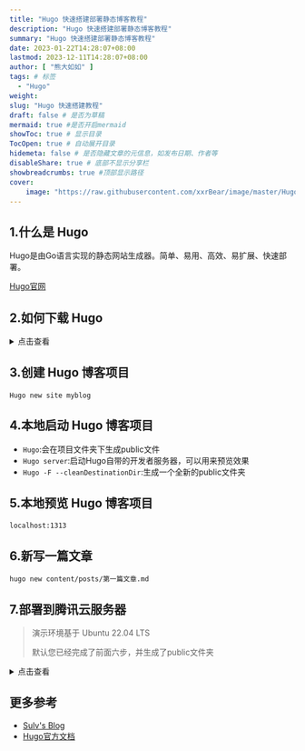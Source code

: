 ```yaml
---
title: "Hugo 快速搭建部署静态博客教程"
description: "Hugo 快速搭建部署静态博客教程"
summary: "Hugo 快速搭建部署静态博客教程"
date: 2023-01-22T14:28:07+08:00
lastmod: 2023-12-11T14:28:07+08:00
author: [ "熊大如如" ]
tags: # 标签
  - "Hugo"
weight:
slug: "Hugo 快速搭建教程"
draft: false # 是否为草稿
mermaid: true #是否开启mermaid
showToc: true # 显示目录
TocOpen: true # 自动展开目录
hidemeta: false # 是否隐藏文章的元信息，如发布日期、作者等
disableShare: true # 底部不显示分享栏
showbreadcrumbs: true #顶部显示路径
cover:
    image: "https://raw.githubusercontent.com/xxrBear/image/master/Hugo202401131124538.png"
---
```



## 1.什么是 Hugo
Hugo是由Go语言实现的静态网站生成器。简单、易用、高效、易扩展、快速部署。

[Hugo官网](https://gohugo.io/)


## 2.如何下载 Hugo

<details>

<summary>点击查看</summary>

- Windows
```
winget install Hugo.Hugo.Extended
```
- MacOS
```
brew install Hugo
```
- Ubuntu/Debian
```
sudo apt install Hugo
```

</details>


## 3.创建 Hugo 博客项目
```
Hugo new site myblog
```

## 4.本地启动 Hugo 博客项目
- `Hugo`:会在项目文件夹下生成public文件
- `Hugo server`:启动Hugo自带的开发者服务器，可以用来预览效果
- `Hugo -F --cleanDestinationDir`:生成一个全新的public文件夹

## 5.本地预览 Hugo 博客项目
```angular2html
localhost:1313
```

## 6.新写一篇文章
```angular2html
hugo new content/posts/第一篇文章.md
```

## 7.部署到腾讯云服务器
> 演示环境基于 Ubuntu 22.04 LTS
> 
>默认您已经完成了前面六步，并生成了public文件夹

<details>

<summary>点击查看</summary>

### 1.安装 nginx 服务器
```angular2html
sudo apt install nginx
```
### 2.进入 nginx 配置文件所在的文件夹下
```editorconfig
cd /etc/nginx/
```
### 3.修改 nginx.conf 配置文件如下
```editorconfig
# 要配置的第一个地方，这里的用户要改成root，不然可能会没有权限
user root;

worker_processes auto;
error_log /var/log/nginx/error.log;
pid /run/nginx.pid;

include /usr/share/nginx/modules/*.conf;

events {
    worker_connections 1024;
}

http {
    log_format  main  '$remote_addr - $remote_user [$time_local] "$request" '
                      '$status $body_bytes_sent "$http_referer" '
                      '"$http_user_agent" "$http_x_forwarded_for"';

    access_log  /var/log/nginx/access.log  main;

    sendfile            on;
    tcp_nopush          on;
    tcp_nodelay         on;
    keepalive_timeout   65;
    types_hash_max_size 2048;

    include             /etc/nginx/mime.types;
    default_type        application/octet-stream;

    include /etc/nginx/conf.d/*.conf;
    
    # 配置http
    server {
        # 要配置的第二个地方，80访问端口
        listen       80 default_server; 
        listen       [::]:80 default_server;
        
        # 要配置的第三个地方，域名
        server_name www.xxrbear.cn;
        rewrite ^(.*) https://$server_name$1 permanent; #自动从http跳转到https
        # IP 访问跳转至域名，将域名替换成自己的
        if ($host !~ (xxrbear.cn)$){
                rewrite ^ https://xxrbear.cn$request_uri?;
                }
        # IP 访问跳转至域名，将 IP 和域名替换成自己的
        if ($host ~ 122.51.41.171){
                rewrite ^ https://xxrbear.cn$request_uri?;
                }


        # 要配置的第四个地方，这里指向public文件夹
        root /home/ubuntu/myblog/public;

        include /etc/nginx/default.d/*.conf;
        
        # 要配置的第五个地方
        location / {
            root /home/ubuntu/myblog/public;
            index  index.html index.htm;
        }
        
        # 要配置的第六个地方
        error_page 404 /404.html;
        location = /40x.html {
            root   /home/ubuntu/myblog/public;
        }

        error_page 500 502 503 504 /50x.html;
            location = /50x.html {
        }
    }
    
    # 配置https的步骤，此处可以忽略
    server {
         listen 443 ssl;
         # 要配置的第七个地方
         server_name www.xxrbear.cn;
         root /home/ubuntu/myblog/public;
         
         # 要配置的第八个地方
         ssl_certificate /home/ubuntu/myblog/xxrbear.cn_nginx/xxrbear.cn_nginx/xxrbear.cn_bundle.crt;
         ssl_certificate_key /home/ubuntu/myblog/xxrbear.cn_nginx/xxrbear.cn_nginx/xxrbear.cn.key;
         
         # 要配置的第九个地方，可以按照我的写法
         ssl_session_timeout 10m;
         ssl_protocols TLSv1 TLSv1.1 TLSv1.2;
         ssl_ciphers ECDHE-RSA-AES128-GCM-SHA256:HIGH:!aNULL:!MD5:!RC4:!DHE;
         ssl_prefer_server_ciphers on;
         
         # 要配置的第十个地方
         error_page 404 /404.html;
         location = /404.html {
              root /home/ubuntu/myblog/public;
         }

         include /etc/nginx/default.d/*.conf;
     }

}
```
### 4.测试 nginx.conf 配置文件是否正确
```shell
sudo nginx -t

# 显示类似如下输出则配置文件正确
nginx: the configuration file /etc/nginx/nginx.conf syntax is ok
nginx: configuration file /etc/nginx/nginx.conf test is successful 
```
### 5.预览效果
![我的个人博客](https://raw.githubusercontent.com/xxrBear/image/master/Hugo202401131124538.png)
</details>



## 更多参考
- [Sulv's Blog](https://www.sulvblog.cn/)
- [Hugo官方文档](https://goHugo.io/documentation/)
